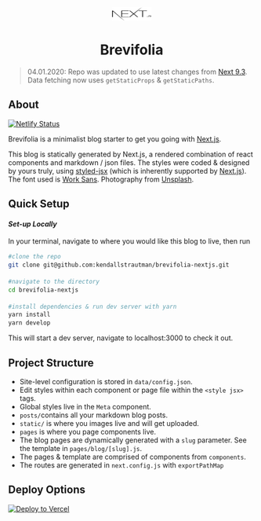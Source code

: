 <p align="center">
  <a href="https://www.nextjs.org/">
    <img src="src/public/static/nextjs-black-logo.svg" width="80" height="28">
  </a>
</p>
<h1 align="center">
  Brevifolia
</h1>

> 04.01.2020: Repo was updated to use latest changes from [Next 9.3](https://nextjs.org/blog/next-9-3#next-gen-static-site-generation-ssg-support). Data fetching now uses `getStaticProps` & `getStaticPaths`.

## About

[![Netlify Status](https://api.netlify.com/api/v1/badges/314f6fb1-b4a6-484a-ad3d-c26663a63bca/deploy-status)](https://app.netlify.com/sites/brevifolia-nextjs/deploys)

Brevifolia is a minimalist blog starter to get you going with [Next.js](https://nextjs.org/).

This blog is statically generated by Next.js, a rendered combination of react components and markdown / json files. The styles were coded & designed by yours truly, using [styled-jsx](https://github.com/zeit/styled-jsx) (which is inherently supported by [Next.js](https://nextjs.org/docs#built-in-css-support)). The font used is [Work Sans](https://fonts.google.com/specimen/Work+Sans). Photography from [Unsplash](https://unsplash.com/).

## Quick Setup

#### _Set-up Locally_

In your terminal, navigate to where you would like this blog to live, then run

```bash
#clone the repo
git clone git@github.com:kendallstrautman/brevifolia-nextjs.git

#navigate to the directory
cd brevifolia-nextjs

#install dependencies & run dev server with yarn
yarn install
yarn develop

```

This will start a dev server, navigate to localhost:3000 to check it out.

## Project Structure

- Site-level configuration is stored in `data/config.json`.
- Edit styles within each component or page file within the `<style jsx>` tags.
- Global styles live in the `Meta` component.
- `posts/`contains all your markdown blog posts.
- `static/` is where you images live and will get uploaded.
- `pages` is where you page components live.
- The blog pages are dynamically generated with a `slug` parameter. See the template in `pages/blog/[slug].js`.
- The pages & template are comprised of components from `components`.
- The routes are generated in `next.config.js` with `exportPathMap`

## Deploy Options

[![Deploy to Vercel](/button)](/import/project?template=https://github.com/kendallstrautman/brevifolia-nextjs)
